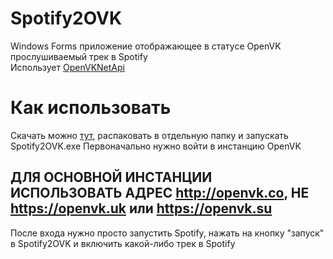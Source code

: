 # Spotify2OVK
Windows Forms приложение отображающее в статусе OpenVK прослушиваемый трек в Spotify\
Использует [OpenVKNetApi](https://github.com/lystudios/openvknetapi/)
# Как использовать
Скачать можно [тут](https://github.com/LeenzeryDev/Spotify2OVK/releases/download/v1/spotify2ovk.zip), распаковать в отдельную папку и запускать Spotify2OVK.exe
Первоначально нужно войти в инстанцию OpenVK
## ДЛЯ ОСНОВНОЙ ИНСТАНЦИИ ИСПОЛЬЗОВАТЬ АДРЕС http://openvk.co, НЕ https://openvk.uk или https://openvk.su
После входа нужно просто запустить Spotify, нажать на кнопку "запуск" в Spotify2OVK и включить какой-либо трек в Spotify
